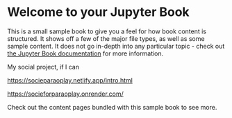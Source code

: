 # Welcome to your Jupyter Book

This is a small sample book to give you a feel for how book content is
structured.
It shows off a few of the major file types, as well as some sample content.
It does not go in-depth into any particular topic - check out [the Jupyter Book documentation](https://jupyterbook.org) for more information.

My social project, if I can 

https://socieparaoplay.netlify.app/intro.html

https://socieforparaoplay.onrender.com/

Check out the content pages bundled with this sample book to see more.

```{tableofcontents}
```
